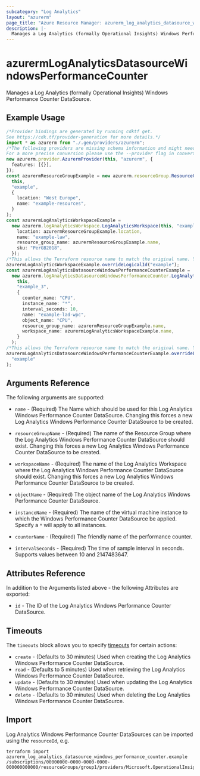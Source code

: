 ```yaml
---
subcategory: "Log Analytics"
layout: "azurerm"
page_title: "Azure Resource Manager: azurerm_log_analytics_datasource_windows_performance_counter"
description: |-
  Manages a Log Analytics (formally Operational Insights) Windows Performance Counter DataSource.
---
```


# azurermLogAnalyticsDatasourceWindowsPerformanceCounter

Manages a Log Analytics (formally Operational Insights) Windows Performance Counter DataSource.

## Example Usage

```typescript
/*Provider bindings are generated by running cdktf get.
See https://cdk.tf/provider-generation for more details.*/
import * as azurerm from "./.gen/providers/azurerm";
/*The following providers are missing schema information and might need manual adjustments to synthesize correctly: azurerm.
For a more precise conversion please use the --provider flag in convert.*/
new azurerm.provider.AzurermProvider(this, "azurerm", {
  features: [{}],
});
const azurermResourceGroupExample = new azurerm.resourceGroup.ResourceGroup(
  this,
  "example",
  {
    location: "West Europe",
    name: "example-resources",
  }
);
const azurermLogAnalyticsWorkspaceExample =
  new azurerm.logAnalyticsWorkspace.LogAnalyticsWorkspace(this, "example_2", {
    location: azurermResourceGroupExample.location,
    name: "example-law",
    resource_group_name: azurermResourceGroupExample.name,
    sku: "PerGB2018",
  });
/*This allows the Terraform resource name to match the original name. You can remove the call if you don't need them to match.*/
azurermLogAnalyticsWorkspaceExample.overrideLogicalId("example");
const azurermLogAnalyticsDatasourceWindowsPerformanceCounterExample =
  new azurerm.logAnalyticsDatasourceWindowsPerformanceCounter.LogAnalyticsDatasourceWindowsPerformanceCounter(
    this,
    "example_3",
    {
      counter_name: "CPU",
      instance_name: "*",
      interval_seconds: 10,
      name: "example-lad-wpc",
      object_name: "CPU",
      resource_group_name: azurermResourceGroupExample.name,
      workspace_name: azurermLogAnalyticsWorkspaceExample.name,
    }
  );
/*This allows the Terraform resource name to match the original name. You can remove the call if you don't need them to match.*/
azurermLogAnalyticsDatasourceWindowsPerformanceCounterExample.overrideLogicalId(
  "example"
);

```

## Arguments Reference

The following arguments are supported:

*   `name` - (Required) The Name which should be used for this Log Analytics Windows Performance Counter DataSource. Changing this forces a new Log Analytics Windows Performance Counter DataSource to be created.

*   `resourceGroupName` - (Required) The name of the Resource Group where the Log Analytics Windows Performance Counter DataSource should exist. Changing this forces a new Log Analytics Windows Performance Counter DataSource to be created.

*   `workspaceName` - (Required) The name of the Log Analytics Workspace where the Log Analytics Windows Performance Counter DataSource should exist. Changing this forces a new Log Analytics Windows Performance Counter DataSource to be created.

*   `objectName` - (Required) The object name of the Log Analytics Windows Performance Counter DataSource.

*   `instanceName` - (Required) The name of the virtual machine instance to which the Windows Performance Counter DataSource be applied. Specify a `*` will apply to all instances.

*   `counterName` - (Required) The friendly name of the performance counter.

*   `intervalSeconds` - (Required) The time of sample interval in seconds. Supports values between 10 and 2147483647.

## Attributes Reference

In addition to the Arguments listed above - the following Attributes are exported:

* `id` - The ID of the Log Analytics Windows Performance Counter DataSource.

## Timeouts

The `timeouts` block allows you to specify [timeouts](https://www.terraform.io/language/resources/syntax#operation-timeouts) for certain actions:

* `create` - (Defaults to 30 minutes) Used when creating the Log Analytics Windows Performance Counter DataSource.
* `read` - (Defaults to 5 minutes) Used when retrieving the Log Analytics Windows Performance Counter DataSource.
* `update` - (Defaults to 30 minutes) Used when updating the Log Analytics Windows Performance Counter DataSource.
* `delete` - (Defaults to 30 minutes) Used when deleting the Log Analytics Windows Performance Counter DataSource.

## Import

Log Analytics Windows Performance Counter DataSources can be imported using the `resourceId`, e.g.

```console
terraform import azurerm_log_analytics_datasource_windows_performance_counter.example /subscriptions/00000000-0000-0000-0000-000000000000/resourceGroups/group1/providers/Microsoft.OperationalInsights/workspaces/workspace1/dataSources/datasource1
```

